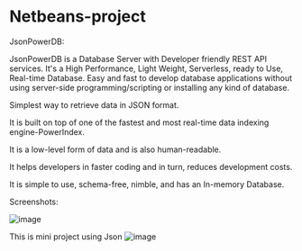 # Netbeans-project
JsonPowerDB:

JsonPowerDB is a Database Server with Developer friendly REST API services. It's a High Performance, Light Weight, Serverless, ready to Use, Real-time Database. Easy and fast to develop database applications without using server-side programming/scripting or installing any kind of database.

Simplest way to retrieve data in JSON format.

It is built on top of one of the fastest and most real-time data indexing engine-PowerIndex.

It is a low-level form of data and is also human-readable.

It helps developers in faster coding and in turn, reduces development costs.

It is simple to use, schema-free, nimble, and has an In-memory Database.




Screenshots:

![image](https://user-images.githubusercontent.com/82129678/191804987-679ccad9-f670-4506-8234-085ef07a715e.png)

This is mini project using Json
![image](https://user-images.githubusercontent.com/82129678/191806261-7f902a2e-bfbc-4af7-907f-0deadf505717.png)

